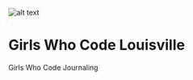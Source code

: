 ![alt text](https://github.com/kellydern/Life-features/blob/master/assets/logo.png)

# Girls Who Code Louisville
Girls Who Code Journaling 


